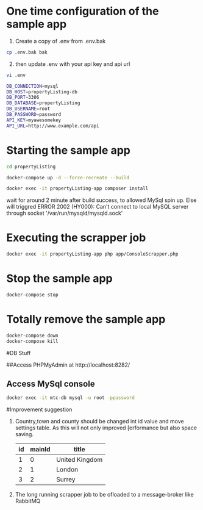 # 

# One time configuration of the sample app

1. Create a copy of .env from .env.bak
```sh
cp .env.bak bak
```
2. then update .env with your api key and api url

```sh
vi .env
```

```sh
DB_CONNECTION=mysql
DB_HOST=propertyListing-db
DB_PORT=3306
DB_DATABASE=propertyListing
DB_USERNAME=root
DB_PASSWORD=password
API_KEY=myawesomekey
API_URL=http://www.example.com/api
```

# Starting the sample app

```sh
cd propertyListing
```

```sh
docker-compose up -d --force-recreate --build
```

```sh
docker exec -it propertyListing-app composer install
```

wait for around 2 minute after build success, to allowed MySql spin up.
Else will triggred ERROR 2002 (HY000): Can't connect to local MySQL server through socket '/var/run/mysqld/mysqld.sock'

# Executing the scrapper job

```sh
docker exec -it propertyListing-app php app/ConsoleScrapper.php
```

# Stop the sample app

```sh
docker-compose stop
```

# Totally remove the sample app

```sh
docker-compose down
docker-compose kill
```

#DB Stuff

##Access PHPMyAdmin at
http://localhost:8282/

## Access MySql console

```sh
docker exec -it mtc-db mysql -u root -ppassword
```

#Improvement suggestion

1. Country,town and county should be changed int id value and move settings table.
   As this will not only improved [erformance but also space saving.


   | id | mainId | title          |
   | ---- | -------- | ---------------- |
   | 1  | 0      | United Kingdom |
   | 2  | 1      | London         |
   | 3  | 2      | Surrey         |
2. The long running scrapper job to be ofloaded to a message-broker like RabbitMQ
